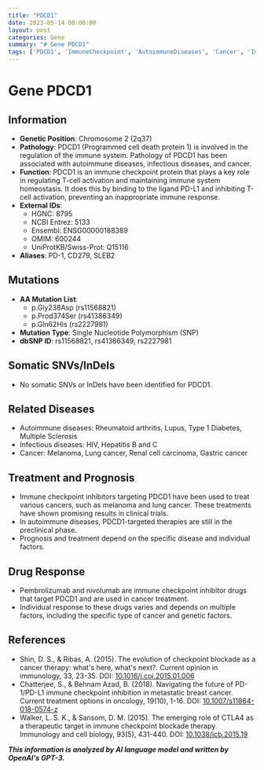 ```yaml
---
title: "PDCD1"
date: 2023-05-14 00:00:00
layout: post
categories: Gene
summary: "# Gene PDCD1"
tags: ['PDCD1', 'ImmuneCheckpoint', 'AutoimmuneDiseases', 'Cancer', 'ImmuneCheckpointInhibitors', 'DrugResponse', 'SNP', 'ClinicalTrials']
---
```


# Gene PDCD1

## Information

- **Genetic Position**: Chromosome 2 (2q37)
- **Pathology**: PDCD1 (Programmed cell death protein 1) is involved in the regulation of the immune system. Pathology of PDCD1 has been associated with autoimmune diseases, infectious diseases, and cancer. 
- **Function**: PDCD1 is an immune checkpoint protein that plays a key role in regulating T-cell activation and maintaining immune system homeostasis. It does this by binding to the ligand PD-L1 and inhibiting T-cell activation, preventing an inappropriate immune response.
- **External IDs**: 
    - HGNC: 8795
    - NCBI Entrez: 5133
    - Ensembl: ENSG00000188389
    - OMIM: 600244
    - UniProtKB/Swiss-Prot: Q15116
- **Aliases**: PD-1, CD279, SLEB2

## Mutations

- **AA Mutation List**:
    - p.Gly238Asp (rs11568821)
    - p.Prod374Ser (rs41386349)
    - p.Gln62His (rs2227981)
- **Mutation Type**: Single Nucleotide Polymorphism (SNP)
- **dbSNP ID**: rs11568821, rs41386349, rs2227981

## Somatic SNVs/InDels

- No somatic SNVs or InDels have been identified for PDCD1.

## Related Diseases

- Autoimmune diseases: Rheumatoid arthritis, Lupus, Type 1 Diabetes, Multiple Sclerosis
- Infectious diseases: HIV, Hepatitis B and C
- Cancer: Melanoma, Lung cancer, Renal cell carcinoma, Gastric cancer

## Treatment and Prognosis

- Immune checkpoint inhibitors targeting PDCD1 have been used to treat various cancers, such as melanoma and lung cancer. These treatments have shown promising results in clinical trials.
- In autoimmune diseases, PDCD1-targeted therapies are still in the preclinical phase.
- Prognosis and treatment depend on the specific disease and individual factors.

## Drug Response

- Pembrolizumab and nivolumab are immune checkpoint inhibitor drugs that target PDCD1 and are used in cancer treatment.
- Individual response to these drugs varies and depends on multiple factors, including the specific type of cancer and genetic factors.

## References

- Shin, D. S., & Ribas, A. (2015). The evolution of checkpoint blockade as a cancer therapy: what's here, what's next?. Current opinion in immunology, 33, 23-35. DOI: [10.1016/j.coi.2015.01.006]([Click](https://doi.org/10.1016/j.coi.2015.01.006))
- Chatterjee, S., & Behnam Azad, B. (2018). Navigating the future of PD-1/PD-L1 immune checkpoint inhibition in metastatic breast cancer. Current treatment options in oncology, 19(10), 1-16. DOI: [10.1007/s11864-018-0574-z]([Click](https://doi.org/10.1007/s11864-018-0574-z))
- Walker, L. S. K., & Sansom, D. M. (2015). The emerging role of CTLA4 as a therapeutic target in immune checkpoint blockade therapy. Immunology and cell biology, 93(5), 431-440. DOI: [10.1038/icb.2015.19]([Click](https://doi.org/10.1038/icb.2015.19))

**_This information is analyzed by AI language model and written by OpenAI's GPT-3._**